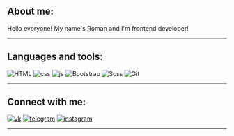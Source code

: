 ## About me:
Hello everyone! My name's Roman and I'm frontend developer!
_____

## Languages and tools:
![HTML](https://img.shields.io/badge/html-000000?style=for-the-badge&logo=html5)
![css](https://img.shields.io/badge/css-000000?style=for-the-badge&logo=css3)
![js](https://img.shields.io/badge/JavaScript-000000?style=for-the-badge&logo=JavaScript)
![Bootstrap](https://img.shields.io/badge/bootstrap-000000?style=for-the-badge&logo=Bootstrap)
![Scss](https://img.shields.io/badge/Sass/scss-000000?style=for-the-badge&logo=Sass)
![Git](https://img.shields.io/badge/git-000000?style=for-the-badge&logo=Git)
_____

## Connect with me:

[![vk](https://img.shields.io/badge/VK-000000?style=for-the-badge&logo=VK&logoColor=4680C2)](https://vk.com/sonevermindme)
[![telegram](https://img.shields.io/badge/Telegram-000000?style=for-the-badge&logo=telegram)](https://t.me/soNeverMindMe)
[![instagram](https://img.shields.io/badge/instagram-000000?style=for-the-badge&logo=instagram)](https://www.instagram.com/its_me_yes_/)
_____
